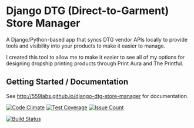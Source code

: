 # Django DTG (Direct-to-Garment) Store Manager

A Django/Python-based app that syncs DTG vendor APIs locally to provide tools and visibility into your products to make it easier to manage.

I created this tool to allow me to make it easier to see all of my options for designing dropship printing products through Print Aura and The Printful.


## Getting Started / Documentation

See http://559labs.github.io/django-dtg-store-manager for documentation.

[![Code Climate](https://codeclimate.com/github/559Labs/django-dtg-store-manager/badges/gpa.svg)](https://codeclimate.com/github/559Labs/django-dtg-store-manager)
[![Test Coverage](https://codeclimate.com/github/559Labs/django-dtg-store-manager/badges/coverage.svg)](https://codeclimate.com/github/559Labs/django-dtg-store-manager/coverage)
[![Issue Count](https://codeclimate.com/github/559Labs/django-dtg-store-manager/badges/issue_count.svg)](https://codeclimate.com/github/559Labs/django-dtg-store-manager)

[![Build Status](https://travis-ci.org/559Labs/django-dtg-store-manager.svg?branch=master)](https://travis-ci.org/559Labs/django-dtg-store-manager)
